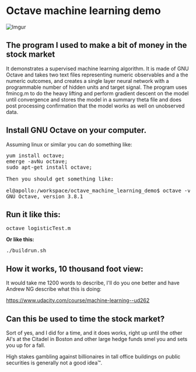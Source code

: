 # Octave machine learning demo

![Imgur](http://i.imgur.com/noZtJKf.jpg)

## The program I used to make a bit of money in the stock market

It demonstrates a supervised machine learning algorithm. It is made of 
GNU Octave and takes two text files representing numeric observables and a 
the numeric outcomes, and creates a single layer neural network with a 
programmable number of hidden units and target signal.  The program uses
fmincg.m to do the heavy lifting and perform gradient descent on the model 
until convergence and stores the model in a summary theta file and does
post processing confirmation that the model works as well on unobserved data.


## Install GNU Octave on your computer.

Assuming linux or similar you can do something like:

<pre>yum install octave;
emerge -avNu octave;
sudo apt-get install octave;

Then you should get something like:

el@apollo:/workspace/octave_machine_learning_demo$ octave -v 
GNU Octave, version 3.8.1
</pre>

## Run it like this:

<pre>octave logisticTest.m
</pre>

<b>Or like this:</b>

<pre>./buildrun.sh
</pre>


## How it works, 10 thousand foot view:

It would take me 1200 words to describe, I'll do you one better and have Andrew NG describe what this is doing:

<a href="https://www.udacity.com/course/machine-learning--ud262">
https://www.udacity.com/course/machine-learning--ud262</a>



## Can this be used to time the stock market?

Sort of yes, and I did for a time, and it does works, right up until the other AI's at 
the Citadel in Boston and other large hedge funds smel you and sets you up for a fall. 

High stakes gambling against billionaires in tall office buildings on public securities is 
generally not a good idea™.   








